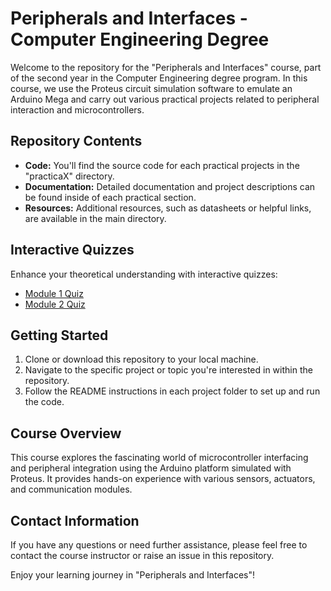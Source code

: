 # Peripherals and Interfaces - Computer Engineering Degree

Welcome to the repository for the "Peripherals and Interfaces" course, part of the second year in the Computer Engineering degree program. In this course, we use the Proteus circuit simulation software to emulate an Arduino Mega and carry out various practical projects related to peripheral interaction and microcontrollers.

## Repository Contents
- **Code:** You'll find the source code for each practical projects in the "practicaX" directory.
- **Documentation:** Detailed documentation and project descriptions can be found inside of each practical section.
- **Resources:** Additional resources, such as datasheets or helpful links, are available in the main directory.

## Interactive Quizzes
Enhance your theoretical understanding with interactive quizzes:
- [Module 1 Quiz](https://quizizz.com/admin/quiz/65590bc7aed3d305eb6e9b5a/pi-teoria-modulo-1-y-2?searchLocale=)
- [Module 2 Quiz](https://quizizz.com/admin/quiz/655a4f58dc61774b6bd8eaeb/pi-teoria-modulo-2?source=admin&trigger=quizPage)

## Getting Started
1. Clone or download this repository to your local machine.
2. Navigate to the specific project or topic you're interested in within the repository.
3. Follow the README instructions in each project folder to set up and run the code.

## Course Overview
This course explores the fascinating world of microcontroller interfacing and peripheral integration using the Arduino platform simulated with Proteus. It provides hands-on experience with various sensors, actuators, and communication modules.

## Contact Information
If you have any questions or need further assistance, please feel free to contact the course instructor or raise an issue in this repository.

Enjoy your learning journey in "Peripherals and Interfaces"!
